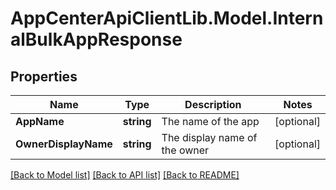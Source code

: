 # AppCenterApiClientLib.Model.InternalBulkAppResponse
## Properties

Name | Type | Description | Notes
------------ | ------------- | ------------- | -------------
**AppName** | **string** | The name of the app | [optional] 
**OwnerDisplayName** | **string** | The display name of the owner | [optional] 

[[Back to Model list]](../README.md#documentation-for-models) [[Back to API list]](../README.md#documentation-for-api-endpoints) [[Back to README]](../README.md)

